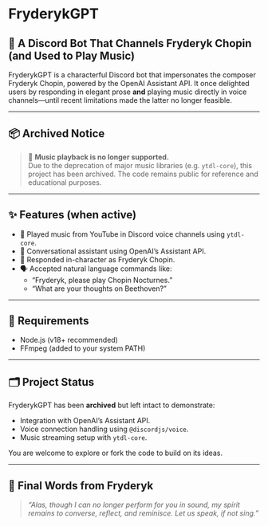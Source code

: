 # FryderykGPT

## 🎹 A Discord Bot That Channels Fryderyk Chopin (and Used to Play Music)

FryderykGPT is a characterful Discord bot that impersonates the composer Fryderyk Chopin, powered by the OpenAI Assistant API. It once delighted users by responding in elegant prose **and** playing music directly in voice channels—until recent limitations made the latter no longer feasible.

---

## 📦 Archived Notice

> 🛑 **Music playback is no longer supported.**  
Due to the deprecation of major music libraries (e.g. `ytdl-core`), this project has been archived. The code remains public for reference and educational purposes.

---

## ✨ Features (when active)

- 🎵 Played music from YouTube in Discord voice channels using `ytdl-core`.
- 🧠 Conversational assistant using OpenAI’s Assistant API.
- 🎼 Responded in-character as Fryderyk Chopin.
- 🗣️ Accepted natural language commands like:
  - “Fryderyk, please play Chopin Nocturnes.”
  - “What are your thoughts on Beethoven?”

---

## 🔧 Requirements

- Node.js (v18+ recommended)
- FFmpeg (added to your system PATH)

---

## 🗂️ Project Status

FryderykGPT has been **archived** but left intact to demonstrate:
- Integration with OpenAI’s Assistant API.
- Voice connection handling using `@discordjs/voice`.
- Music streaming setup with `ytdl-core`.

You are welcome to explore or fork the code to build on its ideas.

---

## 👋 Final Words from Fryderyk

> *“Alas, though I can no longer perform for you in sound, my spirit remains to converse, reflect, and reminisce. Let us speak, if not sing.”*